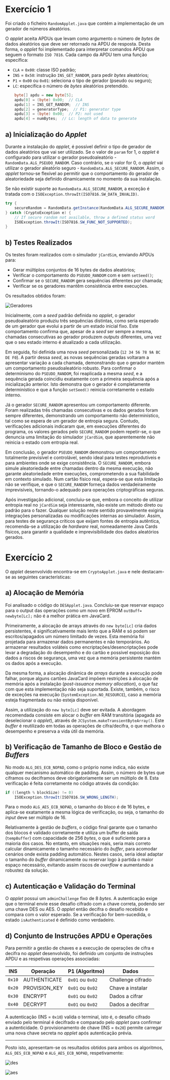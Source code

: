 # Exercício 1

Foi criado o ficheiro `RandomApplet.java` que contém a implementação de um gerador de números aleatórios.

O *applet* aceita APDUs que levam como argumento o número de *bytes* de dados aleatórios que deve ser retornado na APDU de resposta.
Desta forma, o *applet* foi implementado para interpretar comandos APDU que seguem o formato `ISO 7816`. Cada campo da APDU tem uma função específica:
- `CLA` = `0x00`: classe ISO padrão;
- `INS` = `0x50`: instrução `INS_GET_RANDOM`, para pedir *bytes* aleatórios;
- `P1` = `0x00` ou `0x01`: seleciona o tipo de gerador (pseudo ou seguro);
- `LC`: especifica o número de *bytes* aleatórios pretendido.


```java
    byte[] apdu = new byte[5];
    apdu[0] = (byte) 0x00;  // CLA
    apdu[1] = INS_GET_RANDOM;  // INS
    apdu[2] = generatorType;  // P1: generator type
    apdu[3] = (byte) 0x00;  // P2: not used
    apdu[4] = numBytes;  // Lc: length of data to generate
```
## a) Inicialização do *Applet*

Durante a instalação do *applet*, é possível definir o tipo de gerador de dados aleatórios que vai ser utilizado. Se o valor de `param` for 1, o *applet* é configurado para utilizar o gerador pseudoaleatório - `RandomData.ALG_PSEUDO_RANDOM`. Caso contrário, se o valor for 0, o *applet* vai utilizar o gerador aleatório seguro - `RandomData.ALG_SECURE_RANDOM`. Assim, o *applet* tornou-se flexível ao permitir que o comportamento do gerador de aleatoriedade seja definido dinamicamente no momento da sua instalação.


Se não existir suporte ao `RandomData.ALG_SECURE_RANDOM`, a exceção é tratada com o `ISOException.throwIt(ISO7816.SW_DATA_INVALID)`.

```java
try {
    secureRandom = RandomData.getInstance(RandomData.ALG_SECURE_RANDOM);
} catch (CryptoException e) {
    // If secure random not available, throw a defined status word
    ISOException.throwIt(ISO7816.SW_FUNC_NOT_SUPPORTED);
}
``` 

## b) Testes Realizados

Os testes foram realizados com o simulador `jCardSim`, enviando APDUs para:
- Gerar múltiplos conjuntos de 16 bytes de dados aleatórios;
- Verificar o comportamento do `PSEUDO_RANDOM` com e sem `setSeed()`;
- Confirmar se o `SECURE_RANDOM` gera sequências diferentes por chamada;
- Verificar se os geradores mantêm consistência entre execuções.



Os resultados obtidos foram:

![Geradores](images/gerador.png)


Inicialmente, com a *seed* padrão definida no *applet*, o gerador pseudoaleatório produziu três sequências distintas, como seria esperado de um gerador que evolui a partir de um estado inicial fixo. Este comportamento confirma que, apesar de a *seed* ser sempre a mesma, chamadas consecutivas ao gerador produzem *outputs* diferentes, uma vez que o seu estado interno é atualizado a cada utilização.

Em seguida, foi definida uma nova *seed* personalizada (`12 34 56 78 9A BC DE F0`). A partir dessa *seed*, as novas sequências geradas voltaram a apresentar variação a cada chamada, demonstrando que o gerador mantém um comportamento pseudoaleatório robusto. Para confirmar o determinismo do `PSEUDO_RANDOM`, foi reaplicada a mesma *seed*, e a sequência gerada coincidiu exatamente com a primeira sequência após a inicialização anterior. Isto demonstra que o gerador é completamente determinístico e que a função `setSeed()` reinicia corretamente o estado interno.

Já o gerador `SECURE_RANDOM` apresentou um comportamento diferente. Foram realizadas três chamadas consecutivas e os dados gerados foram sempre diferentes, demonstrando um comportamento não determinístico, tal como se espera de um gerador de entropia segura. Contudo, verificações adicionais indicaram que, em execuções diferentes do programa, os valores gerados pelo `SECURE_RANDOM` podem repetir-se, o que denuncia uma limitação do simulador `jCardSim`, que aparentemente não reinicia o estado com entropia real.

Em conclusão, o gerador `PSEUDO_RANDOM` demonstrou um comportamento totalmente previsível e controlável, sendo ideal para testes reprodutíveis e para ambientes onde se exige consistência. O `SECURE_RANDOM`, embora simule aleatoriedade entre chamadas dentro da mesma execução, não garante aleatoriedade entre execuções, comprometendo a sua fiabilidade em contexto simulado. Num cartão físico real, espera-se que esta limitação não se verifique, e que o `SECURE_RANDOM` forneça dados verdadeiramente imprevisíveis, tornando-o adequado para operações criptográficas seguras.

Após investigação adicional, concluiu-se que, embora o conceito de utilizar entropia real no `jCardSim` seja interessante, não existe um método direto ou padrão para o fazer. Qualquer solução neste sentido provavelmente exigiria integrações personalizadas ou modificações internas ao simulador. Assim, para testes de segurança críticos que exijam fontes de entropia autêntica, recomenda-se a utilização de *hardware* real, nomeadamente Java Cards físicos, para garantir a qualidade e imprevisibilidade dos dados aleatórios gerados.

# Exercício 2 

O *applet* desenvolvido encontra-se em `CryptoApplet.java` e nele destacam-se as seguintes características:

## a) Alocação de Memória

Foi analisado o código do `DESApplet.java`. Concluiu-se que reservar espaço para o output das operações como um novo em EPROM `outBuff= newbyte[Lc];` não é a melhor prática em JavaCard. 

Primeiramente, a alocação de arrays através do `new byte[Lc]` cria dados persistentes, é significativamente mais lento que a RAM e só podem ser escritos/apagados um número limitado de vezes. Esta memória foi projetada para armazenar dados permanentes e não temporários. Ao armazenar resultados voláteis como encriptações/desencriptações pode levar a degradação do desempenho e do cartão e possível exposição dos dados a riscos de segurança, uma vez que a memória persistente mantém os dados após a execução.

Da mesma forma, a alocação dinâmica de *arrays* durante a execução pode falhar, porque alguns cartões JavaCard impõem restrições à alocação de memória após a instalação (*post-issuance memory allocation*), o que faz com que esta implementação não seja suportada. Existe, também, o risco de exceções na execução (`SystemException.NO_RESOURCE`), caso a memória esteja fragmentada ou não esteja disponível. 

Assim, a utilização do `new byte[Lc]` deve ser evitada. A abordagem recomendada consiste em alocar o *buffer* em RAM transitória (apagada ao deselecionar o *applet*), através de `JCSystem.makeTransientByteArray()`. Este *buffer* é reutilizado em todas as operações de cifra/decifra, o que melhora o desempenho e preserva a vida útil da memória.

## b) Verificação de Tamanho de Bloco e Gestão de *Buffers*

No modo `ALG_DES_ECB_NOPAD`, como o próprio nome indica, não existe qualquer mecanismo automático de padding. Assim, o número de bytes que ciframos ou deciframos deve obrigatoriamente ser um múltiplo de 8. Esta verificação é feita corretamente no código através da condição:

```java
if ((length % blockSize) != 0)
    ISOException.throwIt(ISO7816.SW_WRONG_LENGTH);
```

 Para o modo `ALG_AES_ECB_NOPAD`, o tamanho do bloco é de 16 bytes, e aplica-se exatamente a mesma lógica de verificação, ou seja, o tamanho do *input* deve ser múltiplo de 16.

Relativamente à gestão de *buffers*, o código final garante que o tamanho dos blocos é validado corretamente e utiliza um buffer de saída (`tempBuffer`) com capacidade de 256 *bytes*, o que é suficiente para a maioria dos casos. No entanto, em situações reais, seria mais correto calcular dinamicamente o tamanho necessário do *buffer*, para acomodar cenários onde exista padding automático. Nestes casos, seria ideal adaptar o tamanho do *buffer* dinamicamente ou reservar logo à partida o maior espaço necessário, evitando assim riscos de *overflow* e aumentando a robustez da solução.

## c) Autenticação e Validação do Terminal

O *applet* possui um `adminChallenge` fixo de 8 *bytes*. A autenticação exige que o terminal envie esse desafio cifrado com a chave correta, podendo ser uma chave DES ou AES. O *applet* então decifra o desafio recebido e compara com o valor esperado. Se a verificação for bem-sucedida, o estado `isAuthenticated` é definido como verdadeiro. 

## d) Conjunto de Instruções APDU e Operações

Para permitir a gestão de chaves e a execução de operações de cifra e decifra no *applet* desenvolvido, foi definido um conjunto de instruções APDU e as respetivas operações associadas:

| INS   | Operação      | P1 (Algoritmo)  | Dados               |
|-------|---------------|-----------------|---------------------|
| `0x10`  | AUTHENTICATE  | `0x01` ou `0x02`    | Challenge cifrado   |
| `0x20`  | PROVISION_KEY | `0x01` ou `0x02`    | Chave a instalar    |
| `0x30`  | ENCRYPT       | `0x01` ou `0x02`    | Dados a cifrar      |
| `0x40`  | DECRYPT       | `0x01` ou `0x02`    | Dados a decifrar    |

A autenticação (INS = `0x10`) valida o terminal, isto é, o desafio cifrado enviado pelo terminal é decifrado e comparado pelo *applet* para confirmar a autenticidade. O provisionamento de chave (INS = `0x20`) permite carregar uma nova chave secreta no *applet* após autenticação prévia.

---

Posto isto, apresentam-se os resultados obtidos para ambos os algoritmos, `ALG_DES_ECB_NOPAD` e `ALG_AES_ECB_NOPAD`, respetivamente:

![des](images/des.png)

![aes](images/aes.png)





